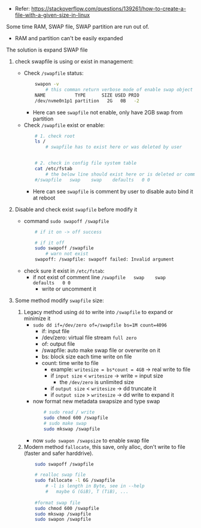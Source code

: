 - Refer: https://stackoverflow.com/questions/139261/how-to-create-a-file-with-a-given-size-in-linux

Some time RAM, SWAP file, SWAP partition are run out of. 
- RAM and partition can't be easily expanded

The solution is expand SWAP file
1. check swapfile is using or exist in management:
    - Check `/swapfile` status:
        ```bash
            swapon -v
                # this comman return verbose mode of enable swap object
            NAME           TYPE      SIZE USED PRIO
            /dev/nvme0n1p1 partition   2G   0B   -2
        ```
        - Here can see `swapfile` not enable, only have 2GB swap from partition
    - Check `/swapfile` exist or enable:
        ``` bash
            # 1. check root
            ls /
                # swapfile has to exist here or was deleted by user


            # 2. check in config file system table
            cat /etc/fstab
                # the below line should exist here or is deleted or commented by user
            #/swapfile   swap    swap    defaults   0 0
        ```
        - Here can see `swapfile` is comment by user to disable auto bind it at reboot
2. Disable and check exist `swapfile` before modify it
    - command `sudo swapoff /swapfile`
        ```bash
            # if it on -> off success

            # if it off
            sudo swapoff /swapfile
                # warn not exist
            swapoff: /swapfile: swapoff failed: Invalid argument
        ```
    - check sure it exist in `/etc/fstab`:
        - if not exist of comment line `/swapfile   swap    swap    defaults   0 0`
            - write or uncomment it

3. Some method modify `swapfile` size:
    1. Legacy method using `dd` to write into `/swapfile` to expand or minimize it
        - `sudo dd if=/dev/zero of=/swapfile bs=1M count=4096`
            - if: input file
            - /dev/zero: virtual file stream `full zero`
            - of: output file
            - /swapfile: auto make swap file or overwrite on it
            - bs: block size each time write on file
            - count: time write to file
                - example: `writesize = bs*count = 4GB` -> real write to file
                - if `input size` < `writesize` -> write = input size
                    - the `/dev/zero` is unlimited size
                - if `output size` < `writesize` -> dd truncate it
                - if `output size` > `writesize` -> dd write to expand it
        - now format new metadata swapsize and type swap
            ```bash
                # sudo read / write
                sudo chmod 600 /swapfile
                # sudo make swap
                sudo mkswap /swapfile
            ```
        - now `sudo swapon /swapsize` to enable swap file
    2. Modern method `fallocate`, this save, only alloc, don't write to file (faster and safer harddrive).
        ```bash
            sudo swapoff /swapfile

            # realloc swap file
            sudo fallocate -l 6G /swapfile
                # -l is length in Byte, see in --help
                #   maybe G (GiB), T (TiB), ...
            
            #format swap file
            sudo chmod 600 /swapfile
            sudo mkswap /swapfile
            sudo swapon /swapfile
        ```